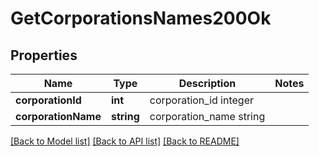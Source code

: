 # GetCorporationsNames200Ok

## Properties
Name | Type | Description | Notes
------------ | ------------- | ------------- | -------------
**corporationId** | **int** | corporation_id integer | 
**corporationName** | **string** | corporation_name string | 

[[Back to Model list]](../README.md#documentation-for-models) [[Back to API list]](../README.md#documentation-for-api-endpoints) [[Back to README]](../README.md)


